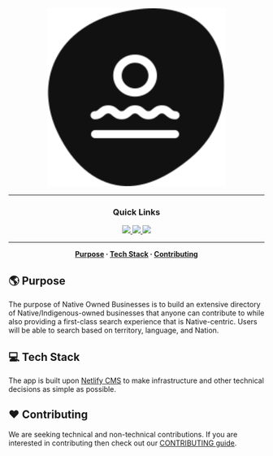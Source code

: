 <div align="center">
  <img
    width="350px"
    height="350px"
    title="Natives Owned Businesses"
    alt="Native Owned Businesses Logo"
    src="./public/logo_black_white.svg" />
</div>

<!-- <div align="center">
  <p>
    <img src="https://img.shields.io/github/license/chroline/well_app?style=for-the-badge" />
  </p>
</div>
-->

---

<div align="center">

  ### Quick Links
  <a
    href="https://bynatives-cms.netlify.app/"
    rel="noreferrer noopener">
      <img src="https://img.shields.io/badge/WEBSITE-gray?style=for-the-badge" />
  </a>
  <a
    href="https://bynatives-cms.netlify.app/admin"
    rel="noreferrer noopener">
      <img src="https://img.shields.io/badge/ADD BUSINESS-gray?style=for-the-badge" />
  </a>
  <a
    href="https://bynatives-cms.netlify.app/about"
    rel="noreferrer noopener">
      <img src="https://img.shields.io/badge/FAQs-gray?style=for-the-badge" />
  </a>

</div>

---

<div align="center">

**[Purpose](https://github.com/nativesintech/cms.bynatives.app#-purpose) ·
  [Tech Stack](https://github.com/nativesintech/cms.bynatives.app#-tech-stack) ·
  [Contributing](https://github.com/nativesintech/cms.bynatives.app#-contributing)**

</div>

## 🌎 Purpose

The purpose of Native Owned Businesses is to build an extensive directory of Native/Indigenous-owned businesses that anyone can contribute to while also providing a first-class search experience that is Native-centric. Users will be able to search based on territory, language, and Nation.

## 💻 Tech Stack

The app is built upon [Netlify CMS](https://www.netlifycms.org/) to make infrastructure and other technical decisions as simple as possible.

## ❤️ Contributing

We are seeking technical and non-technical contributions. If you are interested in contributing then check out our [CONTRIBUTING guide](./CONTRIBUTING.md).
